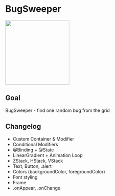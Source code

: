 # BugSweeper
<img src="../../assets/bug_sweeper.gif" width="200" />

## Goal

BugSweeper - find one random bug from the grid

## Changelog

* Custom Container & Modifier
* Conditional Modifiers
* @Binding + @State
* LinearGradient + Animation Loop
* ZStack, HStack, VStack
* Text, Button, .alert
* Colors (backgroundColor, foregroundColor)
* Font styling
* Frame
* .onAppear, .onChange